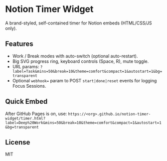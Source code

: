 # Notion Timer Widget

A brand-styled, self-contained timer for Notion embeds (HTML/CSS/JS only).

## Features
- Work / Break modes with auto-switch (optional auto-restart).
- Big SVG progress ring, keyboard controls (Space, R), mute toggle.
- URL params: `?label=Task&mins=50&break=10&theme=comfort&compact=1&autostart=1&bg=transparent`
- Optional `webhook=` param to POST `start|done|reset` events for logging Focus Sessions.

## Quick Embed
After GitHub Pages is on, use:
`https://<org>.github.io/notion-timer-widget/timer.html?label=Deep%20Work&mins=50&break=10&theme=comfort&compact=1&autostart=1&bg=transparent`

## License
MIT
